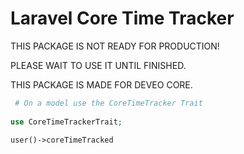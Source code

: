 # Laravel Core Time Tracker

THIS PACKAGE IS NOT READY FOR PRODUCTION!

PLEASE WAIT TO USE IT UNTIL FINISHED.

THIS PACKAGE IS MADE FOR DEVEO CORE.

```php
 # On a model use the CoreTimeTracker Trait
 
use CoreTimeTrackerTrait;
 ```


``` user()->coreTimeTracked ```
